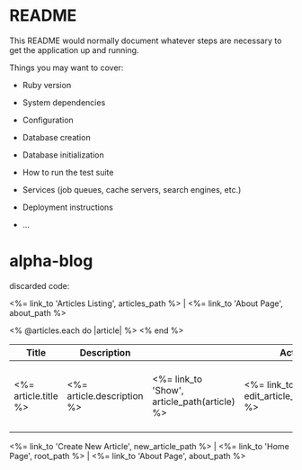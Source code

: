 # README

This README would normally document whatever steps are necessary to get the
application up and running.

Things you may want to cover:

* Ruby version

* System dependencies

* Configuration

* Database creation

* Database initialization

* How to run the test suite

* Services (job queues, cache servers, search engines, etc.)

* Deployment instructions

* ...
# alpha-blog

discarded code:

<%= link_to 'Articles Listing', articles_path %> |
<%= link_to 'About Page', about_path %>

<table>
  <thead>
    <tr>
      <th>Title</th>
      <th>Description</th>
      <th colspan="3">Actions</th>
    </tr>
  </thead>

  <tbody>
    <% @articles.each do |article| %>
      <tr>
        <td> <%= article.title %> </td>
        <td> <%= article.description %> </td>
        <td><%= link_to 'Show', article_path(article) %></td>
        <td><%= link_to 'Edit', edit_article_path(article) %></td>
        <td><%= link_to 'Delete', article_path(article), method: :delete, data: { confirm: "Are you sure?"} %></td>
      </tr>
    <% end %>
  </tbody>
</table>

<p>
<%= link_to 'Create New Article', new_article_path %> |
<%= link_to 'Home Page', root_path %> |
<%= link_to 'About Page', about_path %>
</p>
